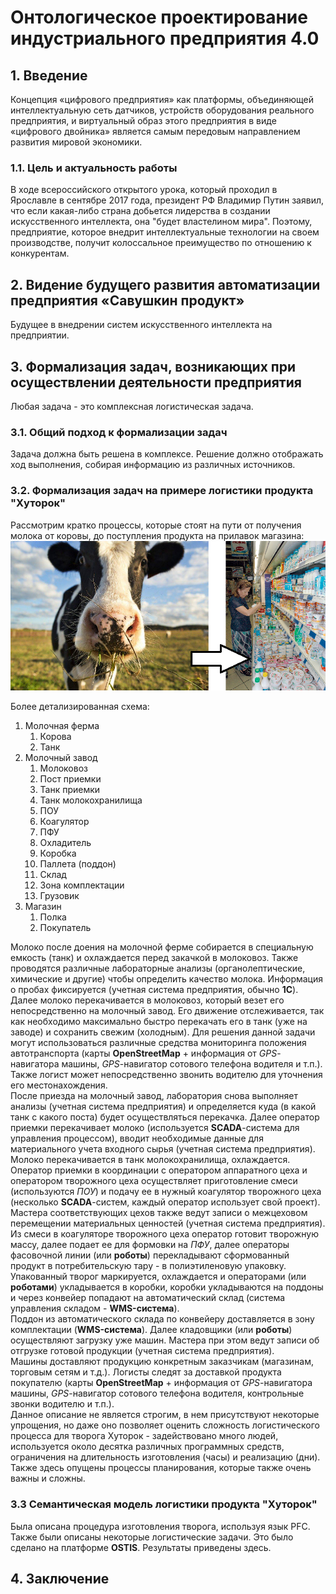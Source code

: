 # Онтологическое проектирование индустриального предприятия 4.0

## 1. Введение ## 

Концепция «цифрового предприятия» как платформы, объединяющей интеллектуальную сеть датчиков, устройств оборудования реального предприятия, и виртуальный образ этого предприятия в виде «цифрового двойника» является самым передовым направлением развития мировой экономики. 

### 1.1. Цель и актуальность работы ###

В ходе всероссийского открытого урока, который проходил в Ярославле в сентябре 2017 года, президент РФ Владимир Путин заявил, что если какая-либо страна добьется лидерства в создании искусственного интеллекта, она "будет властелином мира". Поэтому, предприятие, которое внедрит интеллектуальные технологии на своем производстве, получит колоссальное преимущество по отношению к конкурентам.

## 2. Видение будущего развития автоматизации предприятия «Савушкин продукт» ##

Будущее в внедрении систем искусственного интеллекта на предприятии.

## 3. Формализация задач, возникающих при осуществлении деятельности предприятия ##

Любая задача - это комплексная логистическая задача.

### 3.1. Общий подход к формализации задач ###

Задача должна быть решена в комплексе. Решение должно отображать ход выполнения, собирая информацию из различных источников.

### 3.2. Формализация задач на примере логистики продукта "Хуторок" ###

Рассмотрим кратко процессы, которые стоят на пути от получения молока от коровы, до поступления продукта на прилавок магазина:
![корова -> творог на прилавке](article-images/cow_curd_short.png)

Более детализированная схема:

1. Молочная ферма
    1. Корова
    2. Танк
2. Молочный завод
    1. Молоковоз
    2. Пост приемки
    3. Танк приемки
    4. Танк молокохранилища
    5. ПОУ
    6. Коагулятор
    7. ПФУ
    8. Охладитель
    9. Коробка
    10. Паллета (поддон)
    11. Склад
    12. Зона комплектации
    13. Грузовик
19. Магазин
    1. Полка
    2. Покупатель

Молоко после доения на молочной ферме собирается в специальную емкость (танк) и охлаждается перед закачкой в молоковоз. Также проводятся различные лабораторные анализы (органолептические, химические и другие) чтобы определить качество молока. Информация о пробах фиксируется (учетная система предприятия, обычно **1C**).  
Далее молоко перекачивается в молоковоз, который везет его непосредственно на молочный завод. Его движение отслеживается, так как необходимо максимально быстро перекачать его в танк (уже на заводе) и сохранить свежим (холодным). Для решения данной задачи могут использоваться различные средства мониторинга положения автотранспорта (карты **OpenStreetMap** + информация от *GPS*-навигатора машины, *GPS*-навигатор сотового телефона водителя и т.п.). Также логист может непосредственно звонить водителю для уточнения его местонахождения.  
После приезда на молочный завод, лаборатория снова выполняет анализы (учетная система предприятия) и определяется куда (в какой танк с какого поста) будет осуществляться перекачка. Далее оператор приемки перекачивает молоко (используется **SCADA**-система для управления процессом), вводит необходимые данные для материального учета входного сырья (учетная система предприятия).  
Молоко перекачивается в танк молокохранилища, охлаждается. Оператор приемки в координации с оператором аппаратного цеха и оператором творожного цеха осуществляет приготовление смеси (используются *ПОУ*) и подачу ее в нужный коагулятор творожного цеха (несколько **SCADA**-систем, каждый оператор использует свой проект). Мастера соответствующих цехов также ведут записи о межцеховом перемещении материальных ценностей (учетная система предприятия).  
Из смеси в коагуляторе творожного цеха оператор готовит творожную массу, далее подает ее для формовки на *ПФУ*, далее операторы фасовочной линии (или **роботы**) перекладывают сформованный продукт в потребительскую тару - в полиэтиленовую упаковку. Упакованный творог маркируется, охлаждается и операторами (или **роботами**) укладывается в коробки, коробки укладываются на поддоны и через конвейер попадают на автоматический склад (система управления складом - **WMS-система**).  
Поддон из автоматического склада по конвейеру доставляется в зону комплектации (**WMS-система**). Далее кладовщики (или **роботы**) осуществляют загрузку уже машин. Мастера при этом ведут записи об отгрузке готовой продукции (учетная система предприятия).  
Машины доставляют продукцию конкретным заказчикам (магазинам, торговым сетям и т.д.). Логисты следят за доставкой продукта покупателю (карты **OpenStreetMap** + информация от *GPS*-навигатора машины, *GPS*-навигатор сотового телефона водителя, контрольные звонки водителю и т.п.).  
Данное описание не является строгим, в нем присутствуют некоторые упрощения, но даже оно позволяет оценить сложность логистического процесса для творога Хуторок - задействовано много людей, используется около десятка различных программных средств, ограничения на длительность изготовления (часы) и реализацию (дни). Также здесь опущены процессы планирования, которые также очень важны и сложны.

### 3.3 Семантическая модель логистики продукта "Хуторок" ###

Была описана процедура изготовления творога, используя язык PFC. Также были описаны некоторые логистические задачи. Это было сделано на платформе **OSTIS**. Результаты приведены здесь.

## 4. Заключение ##

